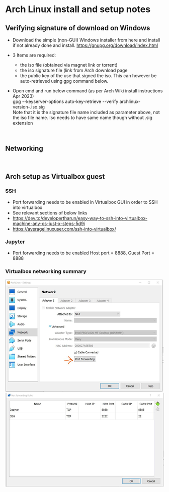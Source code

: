 # Arch Linux install and setup notes


## Verifying signature of download on Windows
- Download the simple (non-GUI) Windows installer from here and install if not already done and install.  https://gnupg.org/download/index.html

 - 3 Items are required:
    - the iso file (obtained via magnet link or torrent)
    - the iso signature file (link from Arch download page
    - the public key of the use that signed the iso. This can however be auto-retrieved using gpg command below. 

 - Open cmd and run below command (as per Arch Wiki install instructions Apr 2023) <br>
  gpg --keyserver-options auto-key-retrieve --verify archlinux-version-<blah>.iso.sig <br>
  Note that it is the signature file name included as parameter above, not the iso file name.  Iso needs to have same name though without .sig extension



<br>

## Networking


<br>

## Arch setup as Virtualbox guest

### SSH
 - Port forwarding needs to be enabled in Virtualbox GUI in order to SSH into virtualbox
 - See relevant sections of below links
 - https://dev.to/developertharun/easy-way-to-ssh-into-virtualbox-machine-any-os-just-x-steps-5d9i
 - https://averagelinuxuser.com/ssh-into-virtualbox/

### Jupyter
 - Port forwarding needs to be enabled Host port  = 8888, Guest Port = 8888


### Virtualbox networking summary
<img src="./EmbeddedImages/VirtualBoxNetworking.JPG" width=700>
<img src="./EmbeddedImages/VirtualBoxPortForwarding.JPG" width=700>











